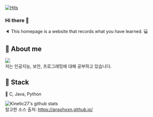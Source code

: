 [![Hits](https://hits.seeyoufarm.com/api/count/incr/badge.svg?url=https%3A%2F%2Fgithub.com%2Flupinus00%2Fhit-counter&count_bg=%2356D3FF&title_bg=%239C8A8A&icon=gnubash.svg&icon_color=%23D7CDCD&title=visitor&edge_flat=false)](https://hits.seeyoufarm.com)
### Hi there 👋
:speaker: This homepage is a website that records what you have learned. :computer:

## :whale: About me
<a href="https://lupinus00.github.io/"><img src="https://img.shields.io/badge/BLOG-white?&style=flat&logo=github&logoColor=black" style="height : auto; margin-right : 2px;"/></a>
<br>
저는 인공지능, 보안, 프로그래밍에 대해 공부하고 있습니다.
<br>
## :whale2: Stack

:dolphin: C, Java, Python
<br>

![Kinetic27's github stats](https://github-readme-stats.vercel.app/api?username=lupinus00&show_icons=true)
<br>
참고한 소스 출처: https://ansohxxn.github.io/
